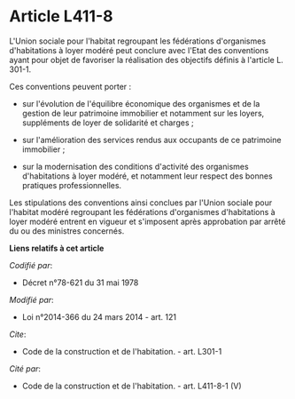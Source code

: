 # Article L411-8

L'Union sociale pour l'habitat regroupant les fédérations d'organismes d'habitations à loyer modéré peut conclure avec l'Etat
des conventions ayant pour objet de favoriser la réalisation des objectifs définis à l'article L. 301-1.

Ces conventions peuvent porter :

- sur l'évolution de l'équilibre économique des organismes et de la gestion de leur patrimoine immobilier et notamment sur
les loyers, suppléments de loyer de solidarité et charges ;

- sur l'amélioration des services rendus aux occupants de ce patrimoine immobilier ;

- sur la modernisation des conditions d'activité des organismes d'habitations à loyer modéré, et notamment leur respect des
bonnes pratiques professionnelles. 

Les stipulations des conventions ainsi conclues par l'Union sociale pour l'habitat modéré regroupant les fédérations
d'organismes d'habitations à loyer modéré entrent en vigueur et s'imposent après approbation par arrêté du ou des ministres
concernés.

**Liens relatifs à cet article**

_Codifié par_:

  - Décret n°78-621 du 31 mai 1978

_Modifié par_:

  - Loi n°2014-366 du 24 mars 2014 - art. 121

_Cite_:

  - Code de la construction et de l'habitation. - art. L301-1

_Cité par_:

  - Code de la construction et de l'habitation. - art. L411-8-1 (V)
